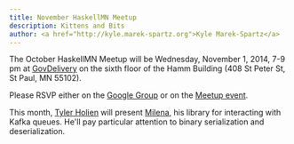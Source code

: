```yaml
---
title: November HaskellMN Meetup
description: Kittens and Bits
author: <a href="http://kyle.marek-spartz.org">Kyle Marek-Spartz</a>
---
```


The October HaskellMN Meetup will be Wednesday, November 1,
2014, 7-9 pm at [GovDelivery](http://www.govdelivery.com/) on the
sixth floor of the Hamm Building (408 St Peter St, St Paul, MN 55102).

Please RSVP either on the
[Google Group](https://groups.google.com/forum/#!forum/haskellmn)
or on the
[Meetup event](http://www.meetup.com/HaskellMN/events/215169882/).

This month, [Tyler Holien](https://twitter.com/tylerholien) will
present [Milena](https://github.com/tylerholien/milena), his library for
interacting with Kafka queues. He'll pay particular attention to binary
serialization and deserialization.
